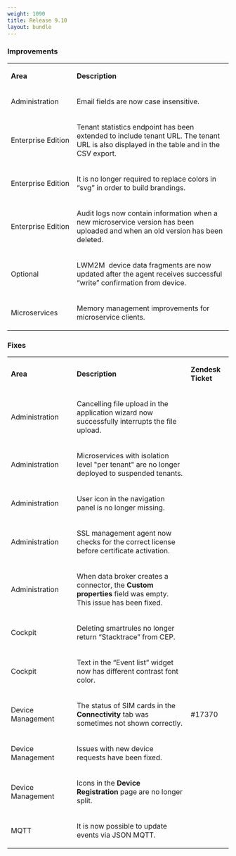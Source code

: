 ```yaml
---
weight: 1090
title: Release 9.10
layout: bundle
---
```


### Improvements

<table>
<col width = 150>
<tbody>
<tr>
<td>
<p><strong>Area</strong></p>
</td>
<td>
<p><strong>Description</strong></p>
</td>
</tr>
<tr>
<td>
<p>Administration</p>
</td>
<td>
<p>Email fields are now case insensitive.</p>
</td>
</tr>
<tr>
<td>
<p>Enterprise Edition</p>
</td>
<td>
<p>Tenant statistics endpoint has been extended to include tenant URL. The tenant URL is also displayed in the table and in the CSV export.</p>
</td>
</tr>
<tr>
<td>
<p>Enterprise Edition</p>
</td>
<td>
<p>It is no longer required to replace colors in “svg” in order to build brandings.</p>
</td>
</tr>
<tr>
<td>
<p>Enterprise Edition</p>
</td>
<td>
<p>Audit logs now contain information when a new microservice version has been uploaded and when an old version has been deleted.</p>
</td>
</tr>
<tr>
<td>
<p>Optional</p>
</td>
<td>
<p>LWM2M&nbsp; device data fragments are now updated after the agent receives successful “write” confirmation from device.</p>
</td>
</tr>
<tr>
<td>
<p><span>Microservices</span></p>
</td>
<td>
<p><span>Memory management improvements for microservice clients.</span></p>
</td>
</tr>
</tbody>
</table>


### Fixes

<table>
<col width = 150>
<tbody>
<tr>
<td><strong>Area</strong></td>
<td>
<p><strong>Description</strong></p>
</td>
<td>
<p><strong>Zendesk Ticket</strong></p>
</td>
</tr>
<tr>
<td>
<p>Administration</p>
</td>
<td>
<p>Cancelling file upload in the application wizard now successfully interrupts the file upload.</p>
</td>
<td>
<p>&nbsp;</p>
</td>
</tr>
<tr>
<td>
<p>Administration</p>
</td>
<td>
<p>Microservices with isolation level "per tenant" are no longer deployed to suspended tenants.</p>
</td>
<td>
<p>&nbsp;</p>
</td>
</tr>
<tr>
<td>
<p><span>Administration</span></p>
</td>
<td>
<p><span>User icon in the navigation panel is no longer missing.</span></p>
</td>
<td>&nbsp;</td>
</tr>
<tr>
<td>
<p><span>Administration</span></p>
</td>
<td>
<p><span>SSL management agent now checks for the correct license before certificate activation.</span></p>
</td>
<td>&nbsp;</td>
</tr>
<tr>
<td>
<p><span>Administration</span></p>
</td>
<td>
<p><span>When data broker creates a connector, the <strong>Custom properties</strong> field was empty. This issue has been fixed.</span></p>
</td>
<td>&nbsp;</td>
</tr>
<tr>
<td>
<p>Cockpit</p>
</td>
<td>
<p>Deleting smartrules no longer return “Stacktrace” from CEP.</p>
</td>
<td>
<p>&nbsp;</p>
</td>
</tr>
<tr>
<td>
<p><span>Cockpit</span></p>
</td>
<td>
<p><span>Text in the “Event list” widget now has different contrast font color.</span></p>
</td>
<td>&nbsp;</td>
</tr>
<tr>
<td>
<p>Device Management</p>
</td>
<td>
<p>The status of SIM cards in the <strong>Connectivity</strong> tab was sometimes not shown correctly.</p>
</td>
<td>
<p>#17370</p>
</td>
</tr>
<tr>
<td>
<p><span>Device Management</span></p>
</td>
<td>
<p><span>Issues with new device requests have been fixed.</span></p>
</td>
<td>&nbsp;</td>
</tr>
<tr>
<td>
<p><span>Device Management</span></p>
</td>
<td>
<p><span>Icons in the <strong>Device Registration</strong> page are no longer split.</span></p>
</td>
<td>&nbsp;</td>
</tr>
<tr>
<td>
<p>MQTT</p>
</td>
<td>
<p>It is now possible to update events via JSON MQTT.</p>
</td>
<td>
<p>&nbsp;</p>
</td>
</tr>
</tbody>
</table>